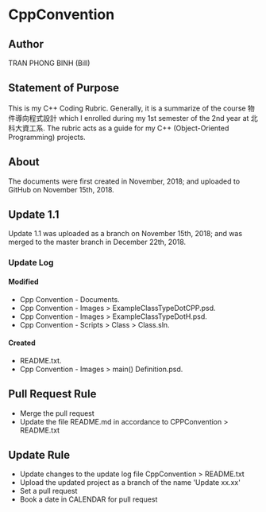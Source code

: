 # CppConvention
## Author
TRAN PHONG BINH (Bill)
## Statement of Purpose
This is my C++ Coding Rubric. Generally, it is a summarize of the course 物件導向程式設計 which I enrolled during my 1st semester of the 2nd year at 北科大資工系. The rubric acts as a guide for my C++ (Object-Oriented Programming) projects.
## About
The documents were first created in November, 2018; and uploaded to GitHub on November 15th, 2018.
## Update 1.1
Update 1.1 was uploaded as a branch on November 15th, 2018; and was merged to the master branch in December 22th, 2018.
### Update Log
#### Modified
* Cpp Convention - Documents.
* Cpp Convention - Images > ExampleClassTypeDotCPP.psd.
* Cpp Convention - Images > ExampleClassTypeDotH.psd.
* Cpp Convention - Scripts > Class > Class.sln.
#### Created
* README.txt.
* Cpp Convention - Images > main() Definition.psd.
## Pull Request Rule
* Merge the pull request
* Update the file README.md in accordance to CPPConvention > README.txt
## Update Rule
* Update changes to the update log file CppConvention > README.txt
* Upload the updated project as a branch of the name 'Update xx.xx'
* Set a pull request
* Book a date in CALENDAR for pull request
